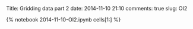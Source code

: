 Title: Gridding data part 2
date:  2014-11-10 21:10
comments: true
slug: OI2

{% notebook 2014-11-10-OI2.ipynb cells[1:] %}
